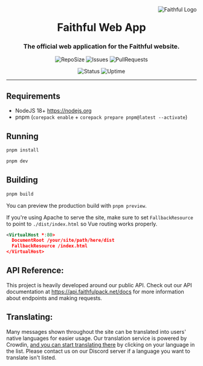 <img src="https://raw.githubusercontent.com/Faithful-Resource-Pack/Branding/main/logos/transparent/256/plain_logo.png" alt="Faithful Logo" align="right">
<div align="center">
  <h1>Faithful Web App</h1>
  <h3>The official web application for the Faithful website.</h3>

![RepoSize](https://img.shields.io/github/repo-size/Faithful-Resource-Pack/App)
![Issues](https://img.shields.io/github/issues/Faithful-Resource-Pack/App)
![PullRequests](https://img.shields.io/github/issues-pr/Faithful-Resource-Pack/App)

![Status](https://status.faithfulpack.net/api/badge/4/status)
![Uptime](https://status.faithfulpack.net/api/badge/4/uptime/24?label=24h%20&labelSuffix=Uptime)
</div>

---

## Requirements
- NodeJS 18+ https://nodejs.org
- pnpm (`corepack enable` + `corepack prepare pnpm@latest --activate`)

## Running

```bash
pnpm install
```
```bash
pnpm dev
```

## Building

```bash
pnpm build
```

You can preview the production build with `pnpm preview`.

If you're using Apache to serve the site, make sure to set `FallbackResource` to point to `./dist/index.html` so Vue routing works properly.

```xml
<VirtualHost *:80>
  DocumentRoot /your/site/path/here/dist
  FallbackResource /index.html
</VirtualHost>
```

## API Reference:

This project is heavily developed around our public API. Check out our API documentation at https://api.faithfulpack.net/docs for more information about endpoints and making requests.

## Translating:

Many messages shown throughout the site can be translated into users' native languages for easier usage. Our translation service is powered by Crowdin, [and you can start translating there](https://faithful.crowdin.com/webapp) by clicking on your language in the list. Please contact us on our Discord server if a language you want to translate isn't listed.
